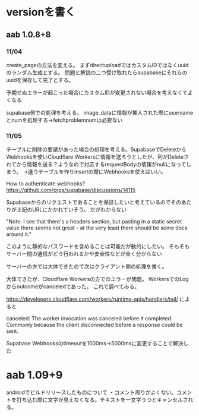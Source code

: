 # versionを書く

## aab 1.0.8+8

### 11/04
create_pageの方法を変える。
まずdirectuploadではカスタムIDではなくuuidのランダム生成とする。
問題と解説の二つ受け取れたらsupabaseにそれらのuuidを保存して完了とする。

予期せぬエラーが起こった場合にカスタムIDが変更されない場合を考えなくてよくなる

supabase側での処理を考える。
image_dataに情報が挿入された際にusernameとnumを処理する→fetchproblemnumは必要ない

### 11/05
テーブルに削除の要請があった場合の処理を考える。SupabaseでDeleteからWebhooksを使いCloudflare Workersに情報を送ろうとしたが、列がDeleteされてから情報を送る？ようなので対応するrequestBodyの情報がnullになってしまう。
→違うテーブルを作りinsertの際にWebhooksを使えばいい。

How to authenticate webhooks?
https://github.com/orgs/supabase/discussions/14115

Supabaseからのリクエストであることを保証したいと考えているのでそのあたりが上記のURLにかかれていそう。
だがわからない

"Note: I see that there's a headers section, but pasting in a static secret value there seems not great - at the very least there should be some docs around it."

このように静的なパスワードを含めることは可能だが動的にしたい。
そもそもサーバー間の通信がどう行われるかや安全性などが全く分からない

サーバーの方では大体できたので次はクライアント側の処理を書く。


大体できたが、Cloudflare Workersの方でのエラーが問題。
WorkersでのLogからoutcomeがcanceledであった。
これで調べてみる。

https://developers.cloudflare.com/workers/runtime-apis/handlers/tail/
によると

canceled: The worker invocation was canceled before it completed. Commonly because the client disconnected before a response could be sent.

Supabase Webhooksのtimeoutを1000ms→5000msに変更することで解決した

# aab 1.09+9
androidでビルドリリースしたものについて
・コメント周りがよくない。コメントを打ち込む際に文字が見えなくなる。テキストを一文字うつとキャンセルされる。
